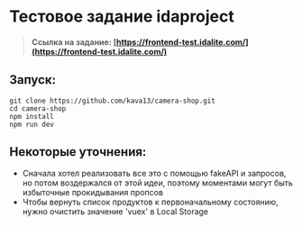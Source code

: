 # Тестовое задание idaproject

> #### Ссылка на задание: [https://frontend-test.idalite.com/](https://frontend-test.idalite.com/)

## Запуск:

```
git clone https://github.com/kava13/camera-shop.git
cd camera-shop
npm install
npm run dev
```

## Некоторые уточнения:

- Сначала хотел реализовать все это с помощью fakeAPI и запросов, но потом воздержался от этой идеи, поэтому моментами могут быть избыточные прокидывания пропсов
- Чтобы вернуть список продуктов к первоначальному состоянию, нужно очистить значение 'vuex' в Local Storage
